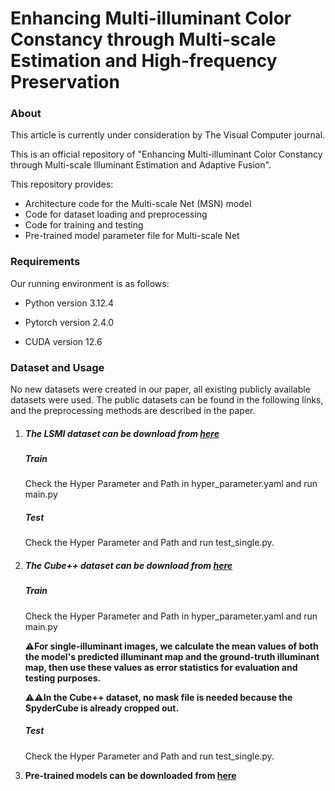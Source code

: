 # Enhancing Multi-illuminant Color Constancy  through Multi-scale Estimation and  High-frequency Preservation

### About

This article is currently under consideration by The Visual Computer journal.

This is an official repository of "Enhancing Multi-illuminant Color Constancy through Multi-scale Illuminant Estimation and Adaptive Fusion".

This repository provides:

- Architecture code for the Multi-scale Net (MSN) model  
- Code for dataset loading and preprocessing
- Code for training and testing
- Pre-trained model parameter file for Multi-scale Net



### Requirements

Our running environment is as follows:

- Python version 3.12.4

- Pytorch version 2.4.0
- CUDA version 12.6



### Dataset and Usage

No new datasets were created in our paper, all existing publicly available datasets were used. The public datasets can be found in the following links, and the preprocessing methods are described in the paper.

1. ##### The LSMI dataset can be download from [here](https://github.com/DY112/LSMI-dataset?tab=readme-ov-file)

   ##### Train

   Check the Hyper Parameter and Path in hyper_parameter.yaml and run main.py

   ##### Test

   Check the Hyper Parameter and Path and run test_single.py. 

   

2. ##### The Cube++ dataset can be download from [here](https://github.com/Visillect/CubePlusPlus)

   ##### Train

   Check the Hyper Parameter and Path in hyper_parameter.yaml and run main.py

   ⚠**For single-illuminant images, we calculate the mean values of both the model's predicted illuminant map and the ground-truth illuminant map, then use these values as error statistics for evaluation and testing purposes.**

   ⚠⚠**In the Cube++ dataset, no mask file is needed because the SpyderCube is already cropped out.**

   ##### Test

   Check the Hyper Parameter and Path and run test_single.py. 

   

3. **Pre-trained models can be downloaded from [here](https://pan.baidu.com/s/1xWsgbX58t9H-RhLChcZwKQ?pwd=j946)**

   

   
